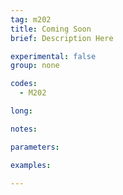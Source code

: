 ```yaml
---
tag: m202
title: Coming Soon
brief: Description Here

experimental: false
group: none

codes:
  - M202

long:

notes:

parameters:

examples:

---
```


